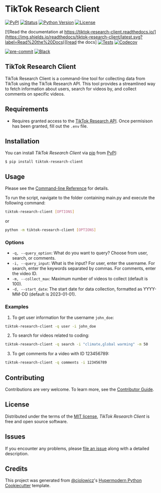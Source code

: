 # TikTok Research Client

[![PyPI](https://img.shields.io/pypi/v/tiktok-research-client.svg)][pypi_]
[![Status](https://img.shields.io/pypi/status/tiktok-research-client.svg)][status]
[![Python Version](https://img.shields.io/pypi/pyversions/tiktok-research-client)][python version]
[![License](https://img.shields.io/pypi/l/tiktok-research-client)][license]

[![Read the documentation at https://tiktok-research-client.readthedocs.io/](https://img.shields.io/readthedocs/tiktok-research-client/latest.svg?label=Read%20the%20Docs)][read the docs]
[![Tests](https://github.com/AGMoller/tiktok-research-client/workflows/Tests/badge.svg)][tests]
[![Codecov](https://codecov.io/gh/AGMoller/tiktok-research-client/branch/main/graph/badge.svg)][codecov]

[![pre-commit](https://img.shields.io/badge/pre--commit-enabled-brightgreen?logo=pre-commit&logoColor=white)][pre-commit]
[![Black](https://img.shields.io/badge/code%20style-black-000000.svg)][black]

[pypi_]: https://pypi.org/project/tiktok-research-client/
[status]: https://pypi.org/project/tiktok-research-client/
[python version]: https://pypi.org/project/tiktok-research-client
[read the docs]: https://tiktok-research-client.readthedocs.io/
[tests]: https://github.com/AGMoller/tiktok-research-client/actions?workflow=Tests
[codecov]: https://app.codecov.io/gh/AGMoller/tiktok-research-client
[pre-commit]: https://github.com/pre-commit/pre-commit
[black]: https://github.com/psf/black

## TikTok Research Client
TikTok Research Client is a command-line tool for collecting data from TikTok using the TikTok Research API. This tool provides a streamlined way to fetch information about users, search for videos by, and collect comments on specific videos.

## Requirements

- Requires granted access to the [TikTok Research API](https://developers.tiktok.com/products/research-api/). Once permisison has been granted, fill out the `.env` file.

## Installation

You can install _TikTok Research Client_ via [pip] from [PyPI]:

```console
$ pip install tiktok-research-client
```


## Usage
Please see the [Command-line Reference] for details.

To run the script, navigate to the folder containing main.py and execute the following command:

```bash
tiktok-research-client [OPTIONS]
```
or
```bash
python -m tiktok-research-client [OPTIONS]
```

### Options
- `-q, --query_option`: What do you want to query? Choose from user, search, or comments.
- `-i, --query_input`: What is the input? For user, enter the username. For search, enter the keywords separated by commas. For comments, enter the video ID.
- `-m, --collect_max`: Maximum number of videos to collect (default is 100).
- `-d, --start_date`: The start date for data collection, formatted as YYYY-MM-DD (default is 2023-01-01).

### Examples

1. To get user information for the username `john_doe`:

```bash
tiktok-research-client -q user -i john_doe
```

2. To search for videos related to coding:

```bash
tiktok-research-client -q search -i "climate,global warming" -m 50
```

3. To get comments for a video with ID 123456789:

```bash
tiktok-research-client -q comments -i 123456789
```


## Contributing

Contributions are very welcome.
To learn more, see the [Contributor Guide].

## License

Distributed under the terms of the [MIT license][license],
_TikTok Research Client_ is free and open source software.

## Issues

If you encounter any problems,
please [file an issue] along with a detailed description.

## Credits

This project was generated from [@cjolowicz]'s [Hypermodern Python Cookiecutter] template.

[@cjolowicz]: https://github.com/cjolowicz
[pypi]: https://pypi.org/
[hypermodern python cookiecutter]: https://github.com/cjolowicz/cookiecutter-hypermodern-python
[file an issue]: https://github.com/AGMoller/tiktok-research-client/issues
[pip]: https://pip.pypa.io/

<!-- github-only -->

[license]: https://github.com/AGMoller/tiktok-research-client/blob/main/LICENSE
[contributor guide]: https://github.com/AGMoller/tiktok-research-client/blob/main/CONTRIBUTING.md
[command-line reference]: https://tiktok-research-client.readthedocs.io/en/latest/usage.html
